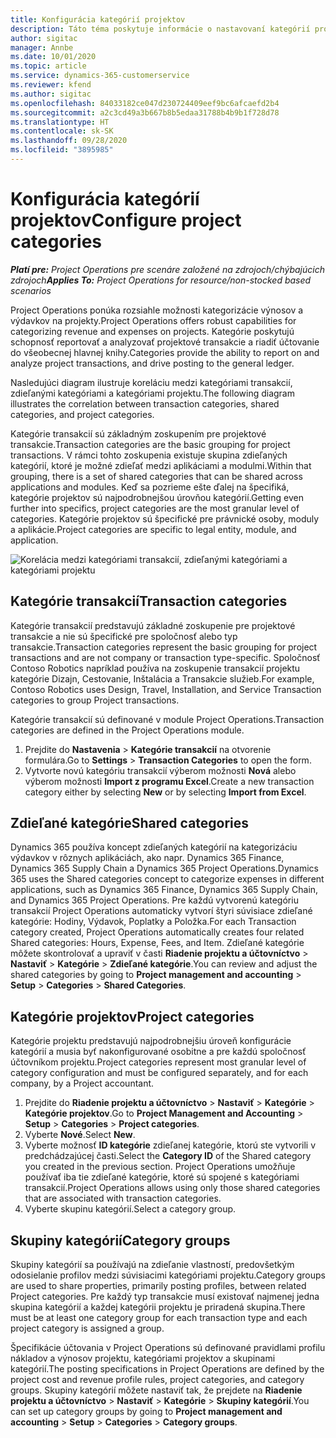 ```yaml
---
title: Konfigurácia kategórií projektov
description: Táto téma poskytuje informácie o nastavovaní kategórií projektov.
author: sigitac
manager: Annbe
ms.date: 10/01/2020
ms.topic: article
ms.service: dynamics-365-customerservice
ms.reviewer: kfend
ms.author: sigitac
ms.openlocfilehash: 84033182ce047d230724409eef9bc6afcaefd2b4
ms.sourcegitcommit: a2c3cd49a3b667b8b5edaa31788b4b9b1f728d78
ms.translationtype: HT
ms.contentlocale: sk-SK
ms.lasthandoff: 09/28/2020
ms.locfileid: "3895985"
---
```

# <a name="configure-project-categories"></a><span data-ttu-id="04368-103">Konfigurácia kategórií projektov</span><span class="sxs-lookup"><span data-stu-id="04368-103">Configure project categories</span></span>

<span data-ttu-id="04368-104">_**Platí pre:** Project Operations pre scenáre založené na zdrojoch/chýbajúcich zdrojoch_</span><span class="sxs-lookup"><span data-stu-id="04368-104">_**Applies To:** Project Operations for resource/non-stocked based scenarios_</span></span>

<span data-ttu-id="04368-105">Project Operations ponúka rozsiahle možnosti kategorizácie výnosov a výdavkov na projekty.</span><span class="sxs-lookup"><span data-stu-id="04368-105">Project Operations offers robust capabilities for categorizing revenue and expenses on projects.</span></span> <span data-ttu-id="04368-106">Kategórie poskytujú schopnosť reportovať a analyzovať projektové transakcie a riadiť účtovanie do všeobecnej hlavnej knihy.</span><span class="sxs-lookup"><span data-stu-id="04368-106">Categories provide the ability to report on and analyze project transactions, and drive posting to the general ledger.</span></span>

<span data-ttu-id="04368-107">Nasledujúci diagram ilustruje koreláciu medzi kategóriami transakcií, zdieľanými kategóriami a kategóriami projektu.</span><span class="sxs-lookup"><span data-stu-id="04368-107">The following diagram illustrates the correlation between transaction categories, shared categories, and project categories.</span></span> 

<span data-ttu-id="04368-108">Kategórie transakcií sú základným zoskupením pre projektové transakcie.</span><span class="sxs-lookup"><span data-stu-id="04368-108">Transaction categories are the basic grouping for project transactions.</span></span> <span data-ttu-id="04368-109">V rámci tohto zoskupenia existuje skupina zdieľaných kategórií, ktoré je možné zdieľať medzi aplikáciami a modulmi.</span><span class="sxs-lookup"><span data-stu-id="04368-109">Within that grouping, there is a set of shared categories that can be shared across applications and modules.</span></span> <span data-ttu-id="04368-110">Keď sa pozrieme ešte ďalej na špecifiká, kategórie projektov sú najpodrobnejšou úrovňou kategórií.</span><span class="sxs-lookup"><span data-stu-id="04368-110">Getting even further into specifics, project categories are the most granular level of categories.</span></span> <span data-ttu-id="04368-111">Kategórie projektov sú špecifické pre právnické osoby, moduly a aplikácie.</span><span class="sxs-lookup"><span data-stu-id="04368-111">Project categories are specific to legal entity, module, and application.</span></span>

![Korelácia medzi kategóriami transakcií, zdieľanými kategóriami a kategóriami projektu](media/project-categories.png)

## <a name="transaction-categories"></a><span data-ttu-id="04368-113">Kategórie transakcií</span><span class="sxs-lookup"><span data-stu-id="04368-113">Transaction categories</span></span>

<span data-ttu-id="04368-114">Kategórie transakcií predstavujú základné zoskupenie pre projektové transakcie a nie sú špecifické pre spoločnosť alebo typ transakcie.</span><span class="sxs-lookup"><span data-stu-id="04368-114">Transaction categories represent the basic grouping for project transactions and are not company or transaction type-specific.</span></span> <span data-ttu-id="04368-115">Spoločnosť Contoso Robotics napríklad používa na zoskupenie transakcií projektu kategórie Dizajn, Cestovanie, Inštalácia a Transakcie služieb.</span><span class="sxs-lookup"><span data-stu-id="04368-115">For example, Contoso Robotics uses Design, Travel, Installation, and Service Transaction categories to group Project transactions.</span></span>

<span data-ttu-id="04368-116">Kategórie transakcií sú definované v module Project Operations.</span><span class="sxs-lookup"><span data-stu-id="04368-116">Transaction categories are defined in the Project Operations module.</span></span> 
1. <span data-ttu-id="04368-117">Prejdite do **Nastavenia** \> **Kategórie transakcií** na otvorenie formulára.</span><span class="sxs-lookup"><span data-stu-id="04368-117">Go to **Settings** \> **Transaction Categories** to open the form.</span></span> 
2. <span data-ttu-id="04368-118">Vytvorte novú kategóriu transakcií výberom možnosti **Nová** alebo výberom možnosti **Import z programu Excel**.</span><span class="sxs-lookup"><span data-stu-id="04368-118">Create a new transaction category either by selecting **New** or by selecting **Import from Excel**.</span></span>

## <a name="shared-categories"></a><span data-ttu-id="04368-119">Zdieľané kategórie</span><span class="sxs-lookup"><span data-stu-id="04368-119">Shared categories</span></span>

<span data-ttu-id="04368-120">Dynamics 365 používa koncept zdieľaných kategórií na kategorizáciu výdavkov v rôznych aplikáciách, ako napr. Dynamics 365 Finance, Dynamics 365 Supply Chain a Dynamics 365 Project Operations.</span><span class="sxs-lookup"><span data-stu-id="04368-120">Dynamics 365 uses the Shared categories concept to categorize expenses in different applications, such as Dynamics 365 Finance, Dynamics 365 Supply Chain, and Dynamics 365 Project Operations.</span></span> <span data-ttu-id="04368-121">Pre každú vytvorenú kategóriu transakcií Project Operations automaticky vytvorí štyri súvisiace zdieľané kategórie: Hodiny, Výdavok, Poplatky a Položka.</span><span class="sxs-lookup"><span data-stu-id="04368-121">For each Transaction category created, Project Operations automatically creates four related Shared categories: Hours, Expense, Fees, and Item.</span></span> <span data-ttu-id="04368-122">Zdieľané kategórie môžete skontrolovať a upraviť v časti **Riadenie projektu a účtovníctvo** \> **Nastaviť** \> **Kategórie** \> **Zdieľané kategórie**.</span><span class="sxs-lookup"><span data-stu-id="04368-122">You can review and adjust the shared categories by going to **Project management and accounting** \> **Setup** \> **Categories** \> **Shared Categories**.</span></span>

## <a name="project-categories"></a><span data-ttu-id="04368-123">Kategórie projektov</span><span class="sxs-lookup"><span data-stu-id="04368-123">Project categories</span></span>

<span data-ttu-id="04368-124">Kategórie projektu predstavujú najpodrobnejšiu úroveň konfigurácie kategórií a musia byť nakonfigurované osobitne a pre každú spoločnosť účtovníkom projektu.</span><span class="sxs-lookup"><span data-stu-id="04368-124">Project categories represent most granular level of category configuration and must be configured separately, and for each company, by a Project accountant.</span></span>

1. <span data-ttu-id="04368-125">Prejdite do **Riadenie projektu a účtovníctvo** \> **Nastaviť** \> **Kategórie** \> **Kategórie projektov**.</span><span class="sxs-lookup"><span data-stu-id="04368-125">Go to **Project Management and Accounting** \> **Setup** \> **Categories** \> **Project categories**.</span></span>
2. <span data-ttu-id="04368-126">Vyberte **Nové**.</span><span class="sxs-lookup"><span data-stu-id="04368-126">Select **New**.</span></span>
3. <span data-ttu-id="04368-127">Vyberte možnosť **ID kategórie** zdieľanej kategórie, ktorú ste vytvorili v predchádzajúcej časti.</span><span class="sxs-lookup"><span data-stu-id="04368-127">Select the **Category ID** of the Shared category you created in the previous section.</span></span> <span data-ttu-id="04368-128">Project Operations umožňuje používať iba tie zdieľané kategórie, ktoré sú spojené s kategóriami transakcií.</span><span class="sxs-lookup"><span data-stu-id="04368-128">Project Operations allows using only those shared categories that are associated with transaction categories.</span></span>
4. <span data-ttu-id="04368-129">Vyberte skupinu kategórií.</span><span class="sxs-lookup"><span data-stu-id="04368-129">Select a category group.</span></span>

## <a name="category-groups"></a><span data-ttu-id="04368-130">Skupiny kategórií</span><span class="sxs-lookup"><span data-stu-id="04368-130">Category groups</span></span>

<span data-ttu-id="04368-131">Skupiny kategórií sa používajú na zdieľanie vlastností, predovšetkým odosielanie profilov medzi súvisiacimi kategóriami projektu.</span><span class="sxs-lookup"><span data-stu-id="04368-131">Category groups are used to share properties, primarily posting profiles, between related Project categories.</span></span> <span data-ttu-id="04368-132">Pre každý typ transakcie musí existovať najmenej jedna skupina kategórií a každej kategórii projektu je priradená skupina.</span><span class="sxs-lookup"><span data-stu-id="04368-132">There must be at least one category group for each transaction type and each project category is assigned a group.</span></span>

<span data-ttu-id="04368-133">Špecifikácie účtovania v Project Operations sú definované pravidlami profilu nákladov a výnosov projektu, kategóriami projektov a skupinami kategórií.</span><span class="sxs-lookup"><span data-stu-id="04368-133">The posting specifications in Project Operations are defined by the project cost and revenue profile rules, project categories, and category groups.</span></span> <span data-ttu-id="04368-134">Skupiny kategórií môžete nastaviť tak, že prejdete na **Riadenie projektu a účtovníctvo** \> **Nastaviť** \> **Kategórie** \> **Skupiny kategórií**.</span><span class="sxs-lookup"><span data-stu-id="04368-134">You can set up category groups by going to **Project management and accounting** \> **Setup** \> **Categories** \> **Category groups**.</span></span>
